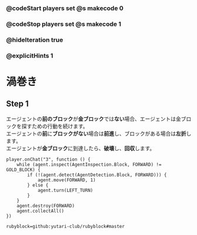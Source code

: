### @codeStart players set @s makecode 0
### @codeStop players set @s makecode 1

### @hideIteration true 
### @explicitHints 1


<!-- # Spiral -->
# 渦巻き

## Step 1
エージェントの**前のブロック**が**金ブロック**では**ない**場合、エージェントは金ブロックを探すための行動を続けます。<br>
エージェントの**前**に**ブロックがない**場合は**前進**し、ブロックがある場合は**左折**します。<br>
エージェントが**金ブロック**に到達したら、**破壊**し、**回収**します。<br>

<!-- While the Agent is **inspecting the block forward** and the block is **not** the **gold block**, the Agent needs to **move forward**. If the Agent does **not** detect a block forward, the Agent also needs to move forward, otherwise it needs to **turn left**. When the Agent reaches the **gold block**, it needs to **destroy** and **collect** it.  -->

```ghost
player.onChat("3", function () {
    while (agent.inspect(AgentInspection.Block, FORWARD) != GOLD_BLOCK) {
        if (!(agent.detect(AgentDetection.Block, FORWARD))) {
            agent.move(FORWARD, 1)
        } else {
            agent.turn(LEFT_TURN)
        }
    }
    agent.destroy(FORWARD)
    agent.collectAll()
})
```
```package
rubyblock=github:yutari-club/rubyblock#master
```